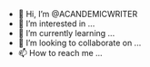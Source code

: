 - 👋 Hi, I’m @ACANDEMICWRITER
- 👀 I’m interested in ...
- 🌱 I’m currently learning ...
- 💞️ I’m looking to collaborate on ...
- 📫 How to reach me ...

<!---
ACANDEMICWRITER/ACANDEMICWRITER is a ✨ special ✨ repository because its `README.md` (this file) appears on your GitHub profile.
You can click the Preview link to take a look at your changes.
--->
